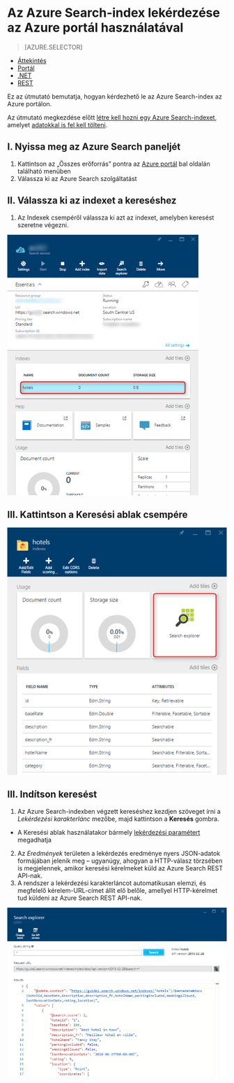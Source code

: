 <properties
    pageTitle="Az Azure Search-index lekérdezése az Azure portál használatával | Microsoft Azure | Üzemeltetett felhőalapú keresőszolgáltatás"
    description="Keresési lekérdezés küldése az Azure portál Keresési ablakában."
    services="search"
    documentationCenter=""
    authors="ashmaka"
/>

<tags
    ms.service="search"
    ms.devlang="NA"
    ms.workload="search"
    ms.topic="get-started-article"
    ms.tgt_pltfrm="na"
    ms.date="05/31/2016"
    ms.author="ashmaka"
/>
# Az Azure Search-index lekérdezése az Azure portál használatával
> [AZURE.SELECTOR]
- [Áttekintés](search-query-overview.md)
- [Portál](search-explorer.md)
- [.NET](search-query-dotnet.md)
- [REST](search-query-rest-api.md)

Ez az útmutató bemutatja, hogyan kérdezhető le az Azure Search-index az Azure portálon.

Az útmutató megkezdése előtt [létre kell hozni egy Azure Search-indexet](search-what-is-an-index.md), amelyet [adatokkal is fel kell tölteni](search-what-is-data-import.md).

## I. Nyissa meg az Azure Search paneljét
1. Kattintson az „Összes erőforrás” pontra az [Azure portál](https://portal.azure.com/#blade/HubsExtension/BrowseResourceBlade/resourceType/Microsoft.Search%2FsearchServices) bal oldalán található menüben
2. Válassza ki az Azure Search szolgáltatást

## II. Válassza ki az indexet a kereséshez
1. Az Indexek csempéről válassza ki azt az indexet, amelyben keresést szeretne végezni.

![](./media/search-explorer/pick-index.png)

## III. Kattintson a Keresési ablak csempére
![](./media/search-explorer/search-explorer-tile.png)

## III. Indítson keresést
1. Az Azure Search-indexben végzett kereséshez kezdjen szöveget írni a *Lekérdezési karakterlánc* mezőbe, majd kattintson a **Keresés** gombra.
 * A Keresési ablak használatakor bármely [lekérdezési paramétert](https://msdn.microsoft.com/library/dn798927.aspx) megadhatja

2. Az *Eredmények* területen a lekérdezés eredménye nyers JSON-adatok formájában jelenik meg – ugyanúgy, ahogyan a HTTP-válasz törzsében is megjelennek, amikor keresési kérelmeket küld az Azure Search REST API-nak.
3. A rendszer a lekérdezési karakterláncot automatikusan elemzi, és megfelelő kérelem-URL-címet állít elő belőle, amellyel HTTP-kérelmet tud küldeni az Azure Search REST API-nak.

![](./media/search-explorer/search-bar.png)



<!--HONumber=jun16_HO2-->


